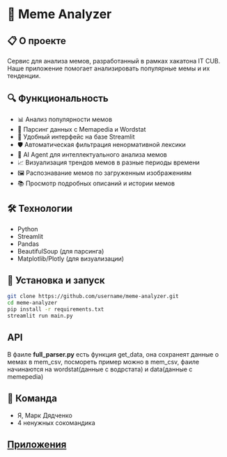 # 🚀 Meme Analyzer 

## 📋 О проекте
Сервис для анализа мемов, разработанный в рамках хакатона IT CUB. Наше приложение помогает анализировать популярные мемы и их тенденции.

## 🔍 Функциональность
- 📊 Анализ популярности мемов
- 🔄 Парсинг данных с Memapedia и Wordstat
- 📱 Удобный интерфейс на базе Streamlit
- 🛡️ Автоматическая фильтрация ненормативной лексики
- 🤖 AI Agent для интеллектуального анализа мемов
- 📈 Визуализация трендов мемов в разные периоды времени
- 🖼️ Распознавание мемов по загруженным изображениям
- 📚 Просмотр подробных описаний и истории мемов
 

## 🛠️ Технологии
- Python
- Streamlit
- Pandas
- BeautifulSoup (для парсинга)
- Matplotlib/Plotly (для визуализации)

## 🚀 Установка и запуск
```bash
git clone https://github.com/username/meme-analyzer.git
cd meme-analyzer
pip install -r requirements.txt
streamlit run main.py
```

## API 
В фаиле **full_parser.py** есть функция get_data, она сохранеят данные о мемах в mem_csv, посмореть пример можно в mem_csv, фаиле начинаются на wordstat(данные с водрстата) и data(данные с memepedia)

## 👥 Команда
- Я, Марк Дядченко
- 4 ненужных сокомандика


## [Приложения](https://project-it-cub-osaaxbw4jmpuutwz3fvw8s.streamlit.app/)
